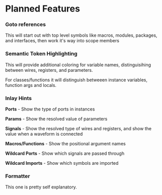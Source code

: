 
# Planned Features

### Goto references

This will start out with top level symbols like macros, modules, packages, and interfaces, then work it's way into scope members

### Semantic Token Highlighting

This will provide additional coloring for variable names, distinguisihing between wires, registers, and parameters.

For classes/functions it will distinguish betweeen instance variables, function args and locals.

### Inlay Hints

**Ports** - Show the type of ports in instances

**Params** - Show the resolved value of parameters

**Signals** - Show the resolved type of wires and registers, and show the value when a waveform is connected

**Macros/Functions** - Show the positional argument names

**Wildcard Ports** - Show which signals are passed through

**Wildcard Imports** - Show which symbols are imported

### Formatter

This one is pretty self explanatory.